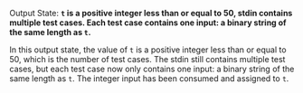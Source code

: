Output State: **`t` is a positive integer less than or equal to 50, stdin contains multiple test cases. Each test case contains one input: a binary string of the same length as `t`.**

In this output state, the value of `t` is a positive integer less than or equal to 50, which is the number of test cases. The stdin still contains multiple test cases, but each test case now only contains one input: a binary string of the same length as `t`. The integer input has been consumed and assigned to `t`.